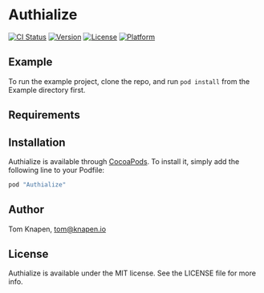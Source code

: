 # Authialize

[![CI Status](http://img.shields.io/travis/wassup-/Authialize.svg?style=flat)](https://travis-ci.org/wassup-/Authialize)
[![Version](https://img.shields.io/cocoapods/v/Authialize.svg?style=flat)](http://cocoapods.org/pods/Authialize)
[![License](https://img.shields.io/cocoapods/l/Authialize.svg?style=flat)](http://cocoapods.org/pods/Authialize)
[![Platform](https://img.shields.io/cocoapods/p/Authialize.svg?style=flat)](http://cocoapods.org/pods/Authialize)

## Example

To run the example project, clone the repo, and run `pod install` from the Example directory first.

## Requirements

## Installation

Authialize is available through [CocoaPods](http://cocoapods.org). To install
it, simply add the following line to your Podfile:

```ruby
pod "Authialize"
```

## Author

Tom Knapen, tom@knapen.io

## License

Authialize is available under the MIT license. See the LICENSE file for more info.
